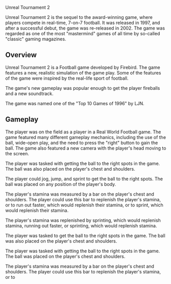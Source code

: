 Unreal Tournament 2

Unreal Tournament 2 is the sequel to the award-winning game, where players compete in real-time, 7-on-7 football. It was released in 1997, and after a successful debut, the game was re-released in 2002. The game was regarded as one of the most "mastermind" games of all time by so-called "classic" gaming magazines.

## Overview

Unreal Tournament 2 is a Football game developed by Firebird. The game features a new, realistic simulation of the game play. Some of the features of the game were inspired by the real-life sport of football.

The game's new gameplay was popular enough to get the player fireballs and a new soundtrack.

The game was named one of the "Top 10 Games of 1996" by LJN.

## Gameplay

The player was on the field as a player in a Real World Football game. The game featured many different gameplay mechanics, including the use of the ball, wide-open play, and the need to press the "right" button to gain the ball. The game also featured a new camera with the player's head moving to the screen.

The player was tasked with getting the ball to the right spots in the game. The ball was also placed on the player's chest and shoulders.

The player could jog, jump, and sprint to get the ball to the right spots. The ball was placed on any position of the player's body.

The player's stamina was measured by a bar on the player's chest and shoulders. The player could use this bar to replenish the player's stamina, or to run out faster, which would replenish their stamina, or to sprint, which would replenish their stamina.

The player's stamina was replenished by sprinting, which would replenish stamina, running out faster, or sprinting, which would replenish stamina.

The player was tasked to get the ball to the right spots in the game. The ball was also placed on the player's chest and shoulders.

The player was tasked with getting the ball to the right spots in the game. The ball was placed on the player's chest and shoulders.

The player's stamina was measured by a bar on the player's chest and shoulders. The player could use this bar to replenish the player's stamina, or to